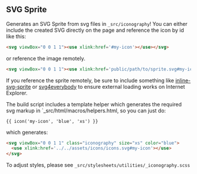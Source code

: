 ## SVG Sprite

Generates an SVG Sprite from svg files in `_src/iconography`! You can either include the created SVG directly on the page and reference the icon by id like this:

```html
<svg viewBox="0 0 1 1"><use xlink:href='#my-icon'></use></svg>
```

or reference the image remotely.

```html
<svg viewBox="0 0 1 1"><use xlink:href='public/path/to/sprite.svg#my-icon'></use></svg>
```

If you reference the sprite remotely, be sure to include something like [inline-svg-sprite](https://github.com/vigetlabs/inline-svg-sprite) or [svg4everybody](https://github.com/jonathantneal/svg4everybody) to ensure external loading works on Internet Explorer.

The build script includes a template helper which generates the required svg markup in `\_src/html/macros/helpers.html, so you can just do:

```twig
{{ icon('my-icon', 'blue', 'xs') }}
```

which generates:

```html
<svg viewBox="0 0 1 1" class="iconography" size="xs" color="blue">
  <use xlink:href='../../assets/icons/icons.svg#my-icon'></use>
</svg>
```

To adjust styles, please see `_src/stylesheets/utilities/_iconography.scss`
